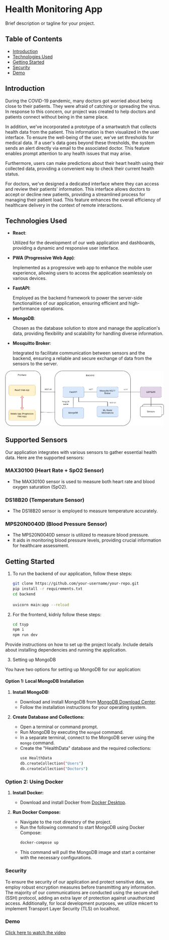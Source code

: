 # Health Monitoring App

Brief description or tagline for your project.

## Table of Contents

- [Introduction](#introduction)
- [Technologies Used](#technologies-used)
- [Getting Started](#getting-started)
- [Security](#security)
- [Demo](#demo)

## Introduction

During the COVID-19 pandemic, many doctors got worried about being close to their patients. They were afraid of catching or spreading the virus. In response to this concern, our project was created to help doctors and patients connect without being in the same place.

In addition, we've incorporated a prototype of a smartwatch that collects health data from the patient. This information is then visualized in the user interface. To ensure the well-being of the user, we've set thresholds for medical data. If a user's data goes beyond these thresholds, the system sends an alert directly via email to the associated doctor. This feature enables prompt attention to any health issues that may arise.

Furthermore, users can make predictions about their heart health using their collected data, providing a convenient way to check their current health status.

For doctors, we've designed a dedicated interface where they can access and review their patients' information. This interface allows doctors to accept or decline new patients, providing a streamlined process for managing their patient load. This feature enhances the overall efficiency of healthcare delivery in the context of remote interactions.


## Technologies Used

- **React**:

  Utilized for the development of our web application and dashboards, providing a dynamic and responsive user interface.

- **PWA (Progressive Web App)**:

  Implemented as a progressive web app to enhance the mobile user experience, allowing users to access the application seamlessly on   various devices.

- **FastAPI**:

  Employed as the backend framework to power the server-side functionalities of our application, ensuring efficient and high-        performance operations.

- **MongoDB**:

  Chosen as the database solution to store and manage the application's data, providing flexibility and scalability for handling   diverse information.

- **Mosquitto Broker**:

  Integrated to facilitate communication between sensors and the backend, ensuring a reliable and secure exchange of data from the sensors to the server.

![Project Structure](./project_structure.png)

## Supported Sensors

Our application integrates with various sensors to gather essential health data. Here are the supported sensors:

### MAX30100 (Heart Rate + SpO2 Sensor)

- The MAX30100 sensor is used to measure both heart rate and blood oxygen saturation (SpO2).

### DS18B20 (Temperature Sensor)

- The DS18B20 sensor is employed to measure temperature accurately.
### MPS20N0040D (Blood Pressure Sensor)

- The MPS20N0040D sensor is utilized to measure blood pressure.
- It aids in monitoring blood pressure levels, providing crucial information for healthcare assessment.



  

## Getting Started
1. To run the backend of our application, follow these steps:

   ```bash
   git clone https://github.com/your-username/your-repo.git
   pip install -r requirements.txt
   cd backend

   uvicorn main:app --reload
   ```
2. For the frontend, kidnly follow these steps:
      ```bash
   cd tsyp
   npm i
   npm run dev 
   ```
Provide instructions on how to set up the project locally. Include details about installing dependencies and running the application.

3. Setting up MongoDB

You have two options for setting up MongoDB for our application:

#### Option 1: Local MongoDB Installation

1. **Install MongoDB:**
   - Download and install MongoDB from [MongoDB Download Center](https://www.mongodb.com/try/download/community).
   - Follow the installation instructions for your operating system.

2. **Create Database and Collections:**
   - Open a terminal or command prompt.
   - Run MongoDB by executing the `mongod` command.
   - In a separate terminal, connect to the MongoDB server using the `mongo` command.
   - Create the "HealthData" database and the required collections:
     ```bash
     use HealthData
     db.createCollection("Users")
     db.createCollection("Doctors")
     ```

### Option 2: Using Docker

1. **Install Docker:**
   - Download and install Docker from [Docker Desktop](https://www.docker.com/products/docker-desktop).

2. **Run Docker Compose:**
   - Navigate to the root directory of the project.
   - Run the following command to start MongoDB using Docker Compose:
     ```bash
     docker-compose up
     ```
   - This command will pull the MongoDB image and start a container with the necessary configurations.

### Security 

To ensure the security of our application and protect sensitive data, we employ robust encryption measures before transmitting any information. The majority of our communications are conducted using the secure shell (SSH) protocol, adding an extra layer of protection against unauthorized access. Additionally, for local development purposes, we utilize mkcert to implement Transport Layer Security (TLS) on localhost. 


### Demo 

[Click here to watch the video](https://drive.google.com/drive/folders/1xW1XTwPF-ujhIRcMsu30sQzZztjd_cZP?usp=sharing)



